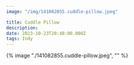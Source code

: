 ```yaml
---
image: "/img/141082855.cuddle-pillow.jpeg"

title: Cuddle Pillow
description: 
date: 2023-10-23T20:40:00.000Z
tags: Indy
---
```

{% image "./141082855.cuddle-pillow.jpeg", "" %}